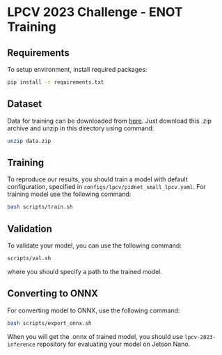 # LPCV 2023 Challenge - ENOT Training

## Requirements
To setup environment, install required packages:
```bash
pip install -r requirements.txt
```

## Dataset
Data for training can be downloaded from [here](https://drive.google.com/file/d/1-xqUeSSfDcZFw-rjk28NiZARuN-6sFj8/view?usp=sharing).
Just download this .zip archive and unzip in this directory using command:
```bash
unzip data.zip
``` 

## Training

To reproduce our results, you should train a model with default configuration, specified in `configs/lpcv/pidnet_small_lpcv.yaml`. For training model use the following command:
```bash
bash scripts/train.sh
```

## Validation

To validate your model, you can use the following command:
```bash
scripts/val.sh
```
where you should specify a path to the trained model.


## Converting to ONNX 

For converting model to ONNX, use the following command:
```bash
bash scripts/export_onnx.sh
```

When you will get the .onnx of trained model, you should use `lpcv-2023-inference` repository for evaluating your model on Jetson Nano.